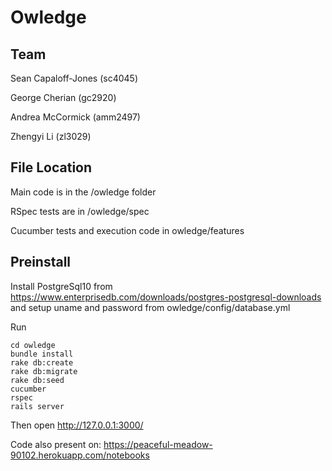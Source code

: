 # Owledge

## Team
Sean Capaloff-Jones (sc4045)

George Cherian (gc2920)

Andrea McCormick (amm2497)

Zhengyi Li (zl3029)

## File Location
Main code is in the /owledge folder

RSpec tests are in /owledge/spec

Cucumber tests and execution code in owledge/features

## Preinstall


Install PostgreSql10 from https://www.enterprisedb.com/downloads/postgres-postgresql-downloads and setup uname and password from owledge/config/database.yml

Run
```
cd owledge
bundle install 
rake db:create 
rake db:migrate
rake db:seed
cucumber
rspec
rails server

```
Then open http://127.0.0.1:3000/

Code also present on: https://peaceful-meadow-90102.herokuapp.com/notebooks
